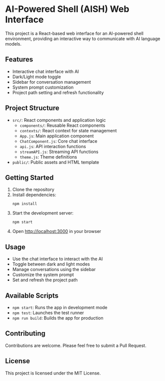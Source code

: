# AI-Powered Shell (AISH) Web Interface

This project is a React-based web interface for an AI-powered shell environment, providing an interactive way to communicate with AI language models.

## Features

- Interactive chat interface with AI
- Dark/Light mode toggle
- Sidebar for conversation management
- System prompt customization
- Project path setting and refresh functionality

## Project Structure

- `src/`: React components and application logic
  - `components/`: Reusable React components
  - `contexts/`: React context for state management
  - `App.js`: Main application component
  - `ChatComponent.js`: Core chat interface
  - `api.js`: API interaction functions
  - `streamAPI.js`: Streaming API functions
  - `theme.js`: Theme definitions
- `public/`: Public assets and HTML template

## Getting Started

1. Clone the repository
2. Install dependencies:
   ```
   npm install
   ```
3. Start the development server:
   ```
   npm start
   ```
4. Open [http://localhost:3000](http://localhost:3000) in your browser

## Usage

- Use the chat interface to interact with the AI
- Toggle between dark and light modes
- Manage conversations using the sidebar
- Customize the system prompt
- Set and refresh the project path

## Available Scripts

- `npm start`: Runs the app in development mode
- `npm test`: Launches the test runner
- `npm run build`: Builds the app for production

## Contributing

Contributions are welcome. Please feel free to submit a Pull Request.

## License

This project is licensed under the MIT License.
